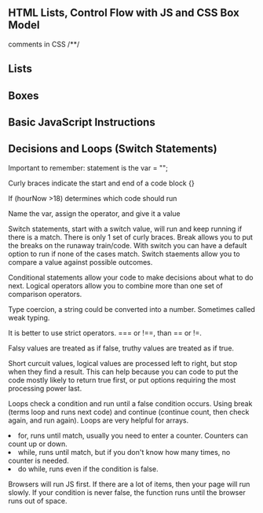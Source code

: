 ## HTML Lists, Control Flow with JS and CSS Box Model
 <p> comments in CSS /**/ </p>

## Lists
<p> 


## Boxes


## Basic JavaScript Instructions

## Decisions and Loops (Switch Statements)
 <p> Important to remember: statement is the var = ""; </p>
 <p> Curly braces indicate the start and end of a code block {} </p>
 <p> If (hourNow >18) determines which code should run </p>
 <p> Name the var, assign the operator, and give it a value </p>
<p> Switch statements, start with a switch value, will run and keep running if there is a match. There is only 1 set of curly braces. Break allows you to put the breaks on the runaway train/code. With switch you can have a default option to run if none of the cases match. Switch staements allow you to compare a value against possible outcomes. </p>
<p>Conditional statements allow your code to make decisions about what to do next. Logical operators allow you to combine more than one set of comparison operators. </p>
<p> Type coercion, a string could be converted into a number. Sometimes called weak typing.</p>
<p>It is better to use strict operators. === or !==, than == or !=.</p>
<p> Falsy values are treated as if false, truthy values are treated as if true.</p>
<p> Short curcuit values, logical values are processed left to right, but stop when they find a result. This can help because you can code to put the code mostly likely to return true first, or put options requiring the most processing power last. </p>
<p> Loops check a condition and run until a false condition occurs. Using break (terms loop and runs next code) and continue (continue count, then check again, and run again). Loops are very helpful for arrays.</p>
<li>for, runs until match, usually you need to enter a counter. Counters can count up or down. </li>
<li>while, runs until match, but if you don't know how many times, no counter is needed. </li>
<li>do while, runs even if the condition is false. </li>

<p> Browsers will run JS first. If there are a lot of items, then your page will run slowly. If your condition is never false, the function runs until the browser runs out of space.

